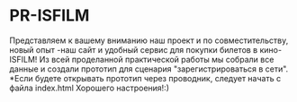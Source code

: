# PR-ISFILM
Представляем к вашему вниманию наш проект и по совместительству,
новый опыт -наш сайт и удобный сервис для покупки билетов в кино- ISFILM!
Из всей проделанной практической работы
мы собрали все данные и создали прототип для сценария "зарегистрироваться в сети".
*Если будете открывать прототип через проводник, следует начать с файла index.html
Хорошего настроения!:)
